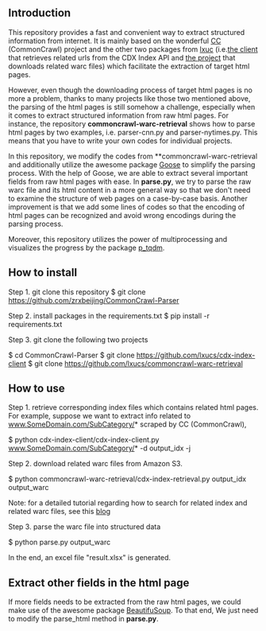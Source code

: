## Introduction
This repository provides a fast and convenient way to extract structured information from internet. It is mainly based on
the wonderful [CC](https://commoncrawl.org) (CommonCrawl) project and the other two packages from 
[lxuc](https://github.com/lxucs) (i.e.[the client](https://github.com/lxucs/cdx-index-client) that retrieves related 
urls from the CDX Index API and [the project](https://github.com/lxucs/commoncrawl-warc-retrieval) that downloads 
related warc files) which facilitate the extraction of target html pages.

However, even though the downloading process of target html pages is no more a problem, thanks to many projects like
those two mentioned above, the parsing of the html pages is still somehow a challenge, especially when it comes to 
extract structured information from raw html pages. For instance, the repository **commoncrawl-warc-retrieval** shows 
how to parse html pages by two examples, i.e. parser-cnn.py and parser-nytimes.py. This means that you have to write 
your own codes for individual projects. 

In this repository, we modify the codes from **commoncrawl-warc-retrieval and additionally utilize the awesome package 
[Goose](https://github.com/goose3/goose3) to simplify the parsing process. With the help of Goose, we are able to
extract several important fields from raw html pages with ease. In **parse.py**, we try to parse the raw warc file and 
its html content in a more general way so that we don't need to examine the structure of web pages on a case-by-case 
basis. Another improvement is that we add some lines of codes so that the encoding of html pages can be recognized and
avoid wrong encodings during the parsing process.

Moreover, this repository utilizes the power of multiprocessing and visualizes the progress by the package 
[p_tqdm](https://github.com/swansonk14/p_tqdm).

## How to install
Step 1. git clone this repository
$ git clone https://github.com/zrxbeijing/CommonCrawl-Parser

Step 2. install packages in the requirements.txt
$ pip install -r requirements.txt

Step 3. git clone the following two projects

$ cd CommonCrawl-Parser
$ git clone https://github.com/lxucs/cdx-index-client
$ git clone https://github.com/lxucs/commoncrawl-warc-retrieval


## How to use
Step 1. retrieve corresponding index files which contains related html pages. For example, suppose we want to extract 
info related to www.SomeDomain.com/SubCategory/* scraped by CC (CommonCrawl),

$ python cdx-index-client/cdx-index-client.py www.SomeDomain.com/SubCategory/* -d output_idx -j

Step 2. download related warc files from Amazon S3.

$  python commoncrawl-warc-retrieval/cdx-index-retrieval.py output_idx output_warc

Note: for a detailed tutorial regarding how to search for related index and related warc files, see 
this [blog](https://liyanxu.blog/2019/01/19/retrieve-archived-pages-using-commoncrawl-index/)

Step 3. parse the warc file into structured data

$ python parse.py output_warc

In the end, an excel file "result.xlsx" is generated.

## Extract other fields in the html page
If more fields needs to be extracted from the raw html pages, we could make use of the awesome package 
[BeautifuSoup](https://pypi.org/project/bs4/). To that end, We just need to modify the parse_html method in **parse.py**.
